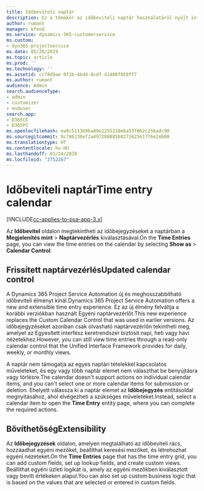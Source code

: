 ```yaml
---
title: Időbeviteli naptár
description: Ez a témakör az időbeviteli naptár használatáról nyújt információkat.
author: rumant
manager: kfend
ms.service: dynamics-365-customerservice
ms.custom:
- dyn365-projectservice
ms.date: 05/20/2019
ms.topic: article
ms.prod: ''
ms.technology: ''
ms.assetid: cc78d9ae-9f1b-4bd4-8cdf-41406f859ff7
ms.author: rumant
audience: Admin
search.audienceType:
- admin
- customizer
- enduser
search.app:
- D365CE
- D365PS
ms.openlocfilehash: ea8c5113b9ba89e2255218e6a53f062c25badc98
ms.sourcegitcommit: 8c786230ef2a497280885b827162561776e2eb00
ms.translationtype: HT
ms.contentlocale: hu-HU
ms.lasthandoff: 03/24/2020
ms.locfileid: "3752267"
---
```

# <a name="time-entry-calendar"></a><span data-ttu-id="d2c78-103">Időbeviteli naptár</span><span class="sxs-lookup"><span data-stu-id="d2c78-103">Time entry calendar</span></span>

[!INCLUDE[cc-applies-to-psa-app-3.x](../includes/cc-applies-to-psa-app-3x.md)]

<span data-ttu-id="d2c78-104">Az **Időbevitel** oldalon megtekintheti az időbejegyzéseket a naptárban a **Megjelenítés mint** \> **Naptárvezérlés** kiválasztásával.</span><span class="sxs-lookup"><span data-stu-id="d2c78-104">On the **Time Entries** page, you can view the time entries on the calendar by selecting **Show as** \> **Calendar Control**.</span></span>

## <a name="updated-calendar-control"></a><span data-ttu-id="d2c78-105">Frissített naptárvezérlés</span><span class="sxs-lookup"><span data-stu-id="d2c78-105">Updated calendar control</span></span>

<span data-ttu-id="d2c78-106">A Dynamics 365 Project Service Automation új és meghosszabbítható időbeviteli élményt kínál.</span><span class="sxs-lookup"><span data-stu-id="d2c78-106">Dynamics 365 Project Service Automation offers a new and extensible time entry experience.</span></span> <span data-ttu-id="d2c78-107">Ez az új élmény felváltja a korábbi verziókban használt Egyéni naptárvezérlőt.</span><span class="sxs-lookup"><span data-stu-id="d2c78-107">This new experience replaces the Custom Calendar Control that was used in earlier versions.</span></span> <span data-ttu-id="d2c78-108">Az időbejegyzéseket azonban csak olvasható naptárvezérlőn tekintheti meg, amelyet az Egyesített interfész keretrendszer biztosít napi, heti vagy havi nézetekhez.</span><span class="sxs-lookup"><span data-stu-id="d2c78-108">However, you can still view time entries through a read-only calendar control that the Unified Interface Framework provides for daily, weekly, or monthly views.</span></span>

<span data-ttu-id="d2c78-109">A naptár nem támogatja az egyes naptári tételekkel kapcsolatos műveleteket, és egy vagy több naptár elemet nem választhat be benyújtásra vagy törlésre.</span><span class="sxs-lookup"><span data-stu-id="d2c78-109">The calendar doesn't support actions on individual calendar items, and you can't select one or more calendar items for submission or deletion.</span></span> <span data-ttu-id="d2c78-110">Ehelyett válassza ki a naptár elemet az **Időbejegyzés** entitásoldal megnyitásához, ahol elvégezheti a szükséges műveleteket.</span><span class="sxs-lookup"><span data-stu-id="d2c78-110">Instead, select a calendar item to open the **Time Entry** entity page, where you can complete the required actions.</span></span>

## <a name="extensibility"></a><span data-ttu-id="d2c78-111">Bővíthetőség</span><span class="sxs-lookup"><span data-stu-id="d2c78-111">Extensibility</span></span>

<span data-ttu-id="d2c78-112">Az **Időbejegyzések** oldalon, amelyen megtalálható az időbeviteli rács, hozzáadhat egyéni mezőket, beállíthat keresési mezőket, és létrehozhat egyéni nézeteket.</span><span class="sxs-lookup"><span data-stu-id="d2c78-112">On the **Time Entries** page that has the time entry grid, you can add custom fields, set up lookup fields, and create custom views.</span></span> <span data-ttu-id="d2c78-113">Beállíthat egyéni üzleti logikát is, amely az egyéni mezőkben kiválasztott vagy bevitt értékeken alapul.</span><span class="sxs-lookup"><span data-stu-id="d2c78-113">You can also set up custom business logic that is based on the values that are selected or entered in custom fields.</span></span>
